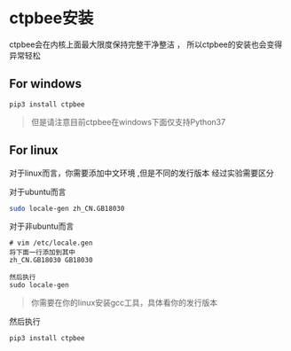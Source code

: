 # ctpbee安装 

 ctpbee会在内核上面最大限度保持完整干净整洁 ， 所以ctpbee的安装也会变得异常轻松

## For windows

```
pip3 install ctpbee
```

> 但是请注意目前ctpbee在windows下面仅支持Python37



## For linux

对于linux而言，你需要添加中文环境 ,但是不同的发行版本 经过实验需要区分 

对于ubuntu而言 

````bash
sudo locale-gen zh_CN.GB18030  
````

对于非ubuntu而言

```
# vim /etc/locale.gen
将下面一行添加到其中
zh_CN.GB18030 GB18030 

然后执行
sudo locale-gen
```

> 你需要在你的linux安装gcc工具，具体看你的发行版本 

然后执行 

```
pip3 install ctpbee
```